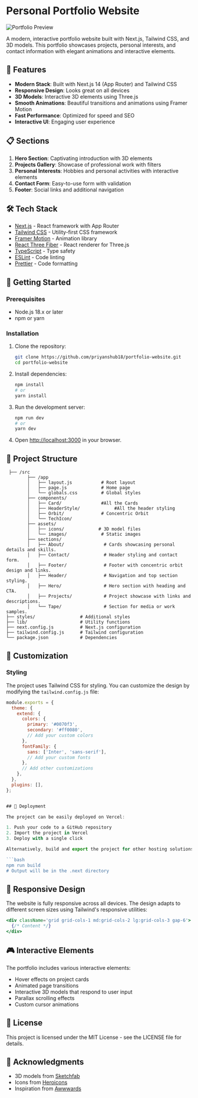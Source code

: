 # Personal Portfolio Website

![Portfolio Preview](https://imgur.com/GUgBNmT)

A modern, interactive portfolio website built with Next.js, Tailwind CSS, and 3D models. This portfolio showcases projects, personal interests, and contact information with elegant animations and interactive elements.

## 🚀 Features

- **Modern Stack**: Built with Next.js 14 (App Router) and Tailwind CSS
- **Responsive Design**: Looks great on all devices
- **3D Models**: Interactive 3D elements using Three.js
- **Smooth Animations**: Beautiful transitions and animations using Framer Motion
- **Fast Performance**: Optimized for speed and SEO
- **Interactive UI**: Engaging user experience

## 📋 Sections

1. **Hero Section**: Captivating introduction with 3D elements
2. **Projects Gallery**: Showcase of professional work with filters
3. **Personal Interests**: Hobbies and personal activities with interactive elements
4. **Contact Form**: Easy-to-use form with validation
5. **Footer**: Social links and additional navigation

## 🛠️ Tech Stack

- [Next.js](https://nextjs.org/) - React framework with App Router
- [Tailwind CSS](https://tailwindcss.com/) - Utility-first CSS framework
- [Framer Motion](https://www.framer.com/motion/) - Animation library
- [React Three Fiber](https://docs.pmnd.rs/react-three-fiber/) - React renderer for Three.js
- [TypeScript](https://www.typescriptlang.org/) - Type safety
- [ESLint](https://eslint.org/) - Code linting
- [Prettier](https://prettier.io/) - Code formatting

## 🚀 Getting Started

### Prerequisites

- Node.js 18.x or later
- npm or yarn

### Installation

1. Clone the repository:

   ```bash
   git clone https://github.com/priyanshub18/portfolio-website.git
   cd portfolio-website
   ```

2. Install dependencies:

   ```bash
   npm install
   # or
   yarn install
   ```

3. Run the development server:

   ```bash
   npm run dev
   # or
   yarn dev
   ```

4. Open [http://localhost:3000](http://localhost:3000) in your browser.

## 📂 Project Structure

```
 ├── /src
        ├── /app
        │   ├── layout.js           # Root layout
        │   ├── page.js             # Home page
        │   └── globals.css         # Global styles
        ├── components/
        │   ├── Card/               #All the Cards
        │   ├── HeaderStyle/             #All the header styling
        │   ├── Orbit/              # Concentric Orbit
        │   └── TechIcon/
        ├── assets/
        │   ├── icons/             # 3D model files
        │   └── images/             # Static images
        ├── sections/
        │   ├── About/               # Cards showcasing personal details and skills.
        │   ├── Contact/             # Header styling and contact form.
        │   ├── Footer/              # Footer with concentric orbit design and links.
        │   ├── Header/              # Navigation and top section styling.
        │   ├── Hero/                # Hero section with heading and CTA.
        │   ├── Projects/            # Project showcase with links and descriptions.
        │   └── Tape/                # Section for media or work samples.
├── styles/                 # Additional styles
├── lib/                    # Utility functions
├── next.config.js          # Next.js configuration
├── tailwind.config.js      # Tailwind configuration
└── package.json            # Dependencies
```

## 🎨 Customization

### Styling

The project uses Tailwind CSS for styling. You can customize the design by modifying the `tailwind.config.js` file:

````js
module.exports = {
  theme: {
    extend: {
      colors: {
        primary: '#0070f3',
        secondary: '#ff0080',
        // Add your custom colors
      },
      fontFamily: {
        sans: ['Inter', 'sans-serif'],
        // Add your custom fonts
      },
      // Add other customizations
    },
  },
  plugins: [],
};


## 🚀 Deployment

The project can be easily deployed on Vercel:

1. Push your code to a GitHub repository
2. Import the project in Vercel
3. Deploy with a single click

Alternatively, build and export the project for other hosting solutions:

```bash
npm run build
# Output will be in the .next directory
````

## 📱 Responsive Design

The website is fully responsive across all devices. The design adapts to different screen sizes using Tailwind's responsive utilities:

```jsx
<div className='grid grid-cols-1 md:grid-cols-2 lg:grid-cols-3 gap-6'>
  {/* Content */}
</div>
```

## 🎮 Interactive Elements

The portfolio includes various interactive elements:

- Hover effects on project cards
- Animated page transitions
- Interactive 3D models that respond to user input
- Parallax scrolling effects
- Custom cursor animations

## 📄 License

This project is licensed under the MIT License - see the LICENSE file for details.

## 🙏 Acknowledgments

- 3D models from [Sketchfab](https://sketchfab.com/)
- Icons from [Heroicons](https://heroicons.com/)
- Inspiration from [Awwwards](https://www.awwwards.com/)
